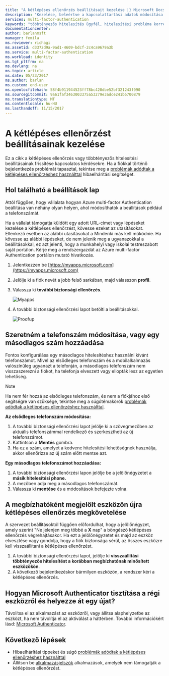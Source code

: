 ```yaml
---
title: "A kétlépéses ellenőrzés beállításait kezelése |} Microsoft Docs"
description: "Kezelése, beleértve a kapcsolattartási adatok módosítása vagy az eszközök konfigurálása Azure multi-factor Authentication használatát."
services: multi-factor-authentication
keywords: "többtényezős hitelesítés ügyfél, hitelesítési probléma korrelációs azonosító"
documentationcenter: 
author: barlanmsft
manager: femila
ms.reviewer: richagi
ms.assetid: d3372d9a-9ad1-4609-bdcf-2c4ca9679a3b
ms.service: multi-factor-authentication
ms.workload: identity
ms.tgt_pltfrm: na
ms.devlang: na
ms.topic: article
ms.date: 05/23/2017
ms.author: barlan
ms.custom: end-user
ms.openlocfilehash: 58f4b911944523ff78bc420dbe52bf321243f990
ms.sourcegitcommit: 9a61faf3463003375a53279e3adce241b5700879
ms.translationtype: MT
ms.contentlocale: hu-HU
ms.lasthandoff: 11/15/2017
---
```

# <a name="manage-your-settings-for-two-step-verification"></a>A kétlépéses ellenőrzést beállításainak kezelése
Ez a cikk a kétlépéses ellenőrzés vagy többtényezős hitelesítési beállításainak frissítése kapcsolatos kérdésekre. Ha a fiókkal történő bejelentkezés problémát tapasztal, tekintse meg a [problémák adódtak a kétlépéses ellenőrzéshez használttal](multi-factor-authentication-end-user-troubleshoot.md) hibaelhárítási segítséget.

## <a name="where-to-find-the-settings-page"></a>Hol található a beállítások lap
Attól függően, hogy vállalata hogyan Azure multi-factor Authentication beállítása van néhány olyan helyen, ahol módosíthatók a beállítások például a telefonszámát.

Ha a vállalat támogatja küldött egy adott URL-címet vagy lépéseket kezelése a kétlépéses ellenőrzést, kövesse ezeket az utasításokat. Ellenkező esetben az alábbi utasításokat a Mindenki más kell működnie. Ha kövesse az alábbi lépéseket, de nem jelenik meg a ugyanazokkal a beállításokkal, ez azt jelenti, hogy a munkahelyi vagy iskolai testreszabott saját portálon. Kérje meg a rendszergazdát az Azure multi-factor Authentication portálon mutató hivatkozás.

1. Jelentkezzen be [https://myapps.microsoft.com](https://myapps.microsoft.com)  
2. Jelölje ki a fiók nevét a jobb felső sarkában, majd válasszon **profil**.  
3. Válassza ki **további biztonsági ellenőrzés**.  

    ![Myapps](./media/multi-factor-authentication-end-user-manage/myapps1.png)
4. A további biztonsági ellenőrzési lapot betölti a beállításokkal.

    ![Proofup](./media/multi-factor-authentication-end-user-manage/proofup.png)

## <a name="i-want-to-change-my-phone-number-or-add-a-secondary-number"></a>Szeretném a telefonszám módosítása, vagy egy másodlagos szám hozzáadása
Fontos konfigurálása egy másodlagos hitelesítéshez használni kívánt telefonszámot.  Mivel az elsődleges telefonszám és a mobilalkalmazás valószínűleg ugyanazt a telefonján, a másodlagos telefonszám nem visszaszerezni a fiókot, ha telefonja elveszett vagy ellopták lesz az egyetlen lehetőség.

> [!NOTE]
> Ha nem fér hozzá az elsődleges telefonszám, és nem a fiókjához első segítségre van szüksége, tekintse meg a súgótémakörök [problémák adódtak a kétlépéses ellenőrzéshez használttal](multi-factor-authentication-end-user-troubleshoot.md).  

**Az elsődleges telefonszám módosítása:**  

1. A további biztonsági ellenőrzési lapot jelölje ki a szövegmezőben az aktuális telefonszámmal rendelkező és szerkesztheti az új telefonszámot.  
2. Kattintson a **Mentés** gombra.  
3. Ha ez a szám, amelyet a kedvenc hitelesítési lehetőségnek használja, akkor ellenőrizze az új szám előtt mentse azt.  

**Egy másodlagos telefonszámot hozzáadása:**  

1. A további biztonsági ellenőrzési lapon jelölje be a jelölőnégyzetet a **másik hitelesítési phone.**  
2. A mezőben adja meg a másodlagos telefonszámát.  
3. Válassza ki **mentése** és a módosítások befejezte volna.  

## <a name="require-two-step-verification-again-on-a-device-youve-marked-as-trusted"></a>A megbízhatóként megjelölt eszközön újra kétlépéses ellenőrzés megkövetelése

A szervezet beállításoktól függően előfordulhat, hogy a jelölőnégyzet, amely szerint "Ne jelenjen meg többé a **X** nap" a böngésző kétlépéses ellenőrzés végrehajtásakor. Ha ezt a jelölőnégyzetet és majd az eszköz elvesztése vagy gondolja, hogy a fiók biztonsága sérül, az összes eszközre kell visszaállítani a kétlépéses ellenőrzést.

1. A további biztonsági ellenőrzési lapot, jelölje ki **visszaállítási többtényezős hitelesítést a korábban megbízhatónak minősített eszközökön**.
2. A következő bejelentkezéskor bármilyen eszközön, a rendszer kéri a kétlépéses ellenőrzés.

## <a name="how-do-i-clean-up-microsoft-authenticator-from-my-old-device-and-move-to-a-new-one"></a>Hogyan Microsoft Authenticator tisztítása a régi eszközről és helyezze át egy újat?
Távolítsa el az alkalmazást az eszközről, vagy állítsa alaphelyzetbe az eszközt, ha nem távolítja el az aktiválást a háttérben. További információkért lásd: [Microsoft Authenticator](microsoft-authenticator-app-how-to.md).

## <a name="next-steps"></a>Következő lépések
* Hibaelhárítási tippeket és súgó [problémák adódtak a kétlépéses ellenőrzéshez használttal](multi-factor-authentication-end-user-troubleshoot.md)
* Állítson be [alkalmazásjelszók](multi-factor-authentication-end-user-app-passwords.md) alkalmazások, amelyek nem támogatják a kétlépéses ellenőrzést.
